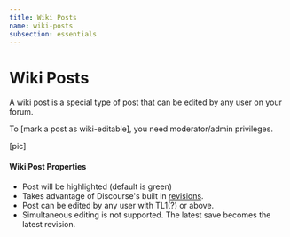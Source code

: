 ```yaml
---
title: Wiki Posts
name: wiki-posts
subsection: essentials
---
```


# Wiki Posts

A wiki post is a special type of post that can be edited by any user on your forum.

To [mark a post as wiki-editable], you need moderator/admin privileges.

[pic]

#### Wiki Post Properties

- Post will be highlighted (default is green)
- Takes advantage of Discourse's built in [revisions](#).
- Post can be edited by any user with TL1(?) or above.
- Simultaneous editing is not supported. The latest save becomes the latest revision.